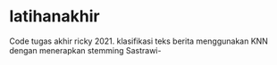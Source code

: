 # latihanakhir
Code tugas akhir ricky 2021.
klasifikasi teks berita menggunakan KNN dengan menerapkan stemming Sastrawi-
